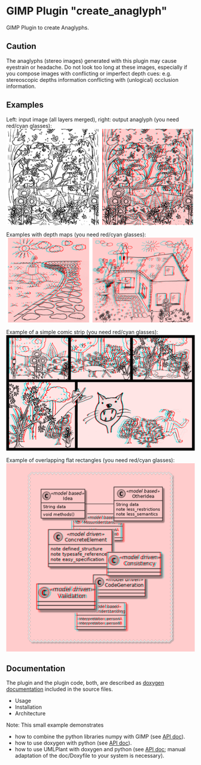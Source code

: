 # GIMP Plugin "create_anaglyph"
GIMP Plugin to create Anaglyphs.
## Caution
The anaglyphs (stereo images) generated with this plugin may cause eyestrain or headache. Do not look too long at these images, especially if you compose images with conflicting or imperfect depth cues: e.g. stereoscopic depths information conflicting with (unlogical) occlusion information. 
## Examples
Left: input image (all layers merged), right: output anaglyph (you need red/cyan glasses):
![Example Anaglyph](/doc/images/demo500.png?raw=true "Left: input image (all layers merged), right: output anaglyph (you need red/cyan glasses)")

Examples with depth maps (you need red/cyan glasses):
![Example Anaglyphs with depth maps](/doc/images/depthmaps500.png?raw=true "Examples with depth maps (you need red/cyan glasses)")

Example of a simple comic strip (you need red/cyan glasses):
![Example of a simple comic strip](/doc/images/comicdemo.png?raw=true "Example of a simple comic strip (you need red/cyan glasses)")

Example of overlapping flat rectangles (you need red/cyan glasses):
![Example](/doc/images/mdriven_maxDisp1_2048.png?raw=true "Example of overlapping flat rectangles (you need red/cyan glasses)")

## Documentation
The plugin and the plugin code, both, are described as [doxygen documentation](http://goto40.github.io/create_anaglyph/) included in the source files.
 * Usage
 * Installation
 * Architecture

Note: This small example demonstrates 
 * how to combine the python libraries numpy with GIMP (see [API doc](http://goto40.github.io/create_anaglyph/)). 
 * how to use doxygen with python (see [API doc](http://goto40.github.io/create_anaglyph/)).
 * how to use UMLPlant with doxygen and python (see [API doc](http://goto40.github.io/create_anaglyph/); manual adaptation of the doc/Doxyfile to your system is necessary).
